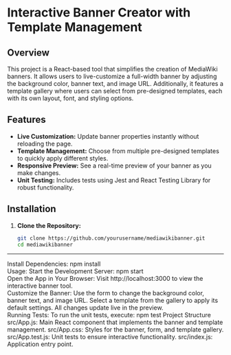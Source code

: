 # Interactive Banner Creator with Template Management

## Overview
This project is a React-based tool that simplifies the creation of MediaWiki banners. It allows users to live-customize a full-width banner by adjusting the background color, banner text, and image URL. Additionally, it features a template gallery where users can select from pre-designed templates, each with its own layout, font, and styling options.

## Features
- **Live Customization:** Update banner properties instantly without reloading the page.
- **Template Management:** Choose from multiple pre-designed templates to quickly apply different styles.
- **Responsive Preview:** See a real-time preview of your banner as you make changes.
- **Unit Testing:** Includes tests using Jest and React Testing Library for robust functionality.

## Installation
1. **Clone the Repository:**
   ```bash
   git clone https://github.com/yourusername/mediawikibanner.git
   cd mediawikibanner
------------------------------------------------------------------
Install Dependencies: npm install  
Usage: Start the Development Server: npm start  
Open the App in Your Browser: Visit http://localhost:3000 to view the interactive banner tool.  
Customize the Banner: Use the form to change the background color, banner text, and image URL. Select a template from the gallery to apply its default settings. All changes update live in the preview.  
Running Tests: To run the unit tests, execute: npm test 
Project Structure
src/App.js: Main React component that implements the banner and template management.
src/App.css: Styles for the banner, form, and template gallery.
src/App.test.js: Unit tests to ensure interactive functionality.
src/index.js: Application entry point.
